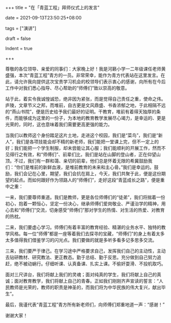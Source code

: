 +++
title = "在「青蓝工程」拜师仪式上的发言"

date = 2021-09-13T23:50:25+08:00

tags = ["演讲"]

draft = false

Indent = true

+++

尊敬的各位领导、亲爱的同事们：大家晚上好！我是河籁小学一二年级课任老师黄盛强，本次“青蓝工程”青方的一员。非常荣幸，能作为青方代表站在这里发言。在此，请允许我向提供这次宝贵学习机会的校领导们表示衷心的感谢，向所有在今后工作中对我们悉心指导、尽心帮助的“师傅们”致以崇高的敬意。


<!--more-->
站于此，着实令我诚惶诚恐，绝非因为紧张，而是觉得自己责任之重，使命之伟。庐陵，文章节义之邦，而堆前，自古更是文风鼎盛、书香浓郁之地，于此相隔不远的“燕山书院”，便是历史给予我们最好的证明。干教育，堆前有着得天独厚的条件，而能够成为这里的一份子，为本地的教育教学发展尽心竭力，是幸运的、更是光荣的，同时，这也意味着我们需要更高更强的能力。

当我们以教师这个身份踏足这片土地，走进这个校园，我们是“菜鸟”，我们是“新人”，我们是各项技能会却不精的新老师，我们能把一堂课上完，但不一定上的好；我们能把一个学生制服，却未尝能让其心服；我们能顺利的开展工作，然而不见得行之有效，和“师傅们”、前辈们比，我们是站在山脚的登山者，正在仰望山顶。不过，我们有一群和蔼、亲切的前辈，他们总是怀着无限的希冀鼓励我们：“你们是堆前的新鲜血液，是堆前教育的未来和主心骨。”我们是幸运的。鼓励，我们会记在心里，期望，我们会抗在肩上，今天，我们共聚于此，便是这份期望的起点。而如何跟好作为领路人的“师傅们”，走好这段“青蓝成长之路”，便是重中之重：

一来，我们要尊师重道。我们是教师，更是各位师傅们的“徒弟”，我们将揣着一份初心，抱着一颗恒心，坚定一份决心，继承师傅们爱岗敬业、严谨治学的精神，用心去和“师傅们”交流，切身感受“师傅们”那对学生的热情、对生活的热爱、对教育的热枕。

二来，我们要虚心学习。师傅们有着丰富的教育经验、精湛的业务水平、独特的教学风格。每一位“师傅”都是一座等着我们去探寻的宝藏，“师傅们”的身上有着太多太多值得我们借鉴学习的闪光点。我们要做的就是多听多看多记多思多交流。

三来，我们要严于律己。在学习途中严格要求自己，发挥我们自己的主动性，主动去钻研教材、研究教法、更正教态。勤于总结、勤于反思。充分做到自己努力追赶，绝不被动蜗行。仔细听课、认真备课、扎实上课。不偷奸耍滑、不投机取巧。

面对三尺讲台，我们将献上我们的灵魂；面对纯真的学生，我们将献上自己的真诚；面对教育教学，我们将献上自己的青春。正如我们刚刚齐声宣读的誓言：“人民教师是光荣的，教师的职责是神圣的，而我们将为中华民族的伟大复兴，献出毕生”。

最后，我谨代表“青蓝工程”青方所有新老师们，向师傅们郑重地道一声：“感谢！”

谢谢大家！
